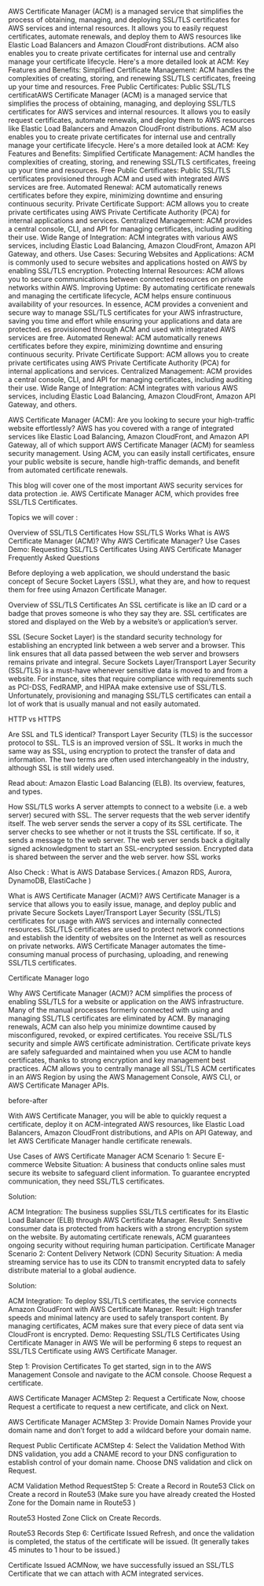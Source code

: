 AWS Certificate Manager (ACM) is a managed service that simplifies the process of obtaining, managing, and deploying SSL/TLS certificates for AWS services and internal resources. It allows you to easily request certificates, automate renewals, and deploy them to AWS resources like Elastic Load Balancers and Amazon CloudFront distributions. ACM also enables you to create private certificates for internal use and centrally manage your certificate lifecycle. 
Here's a more detailed look at ACM:
Key Features and Benefits:
Simplified Certificate Management:
ACM handles the complexities of creating, storing, and renewing SSL/TLS certificates, freeing up your time and resources. 
Free Public Certificates:
Public SSL/TLS certificatAWS Certificate Manager (ACM) is a managed service that simplifies the process of obtaining, managing, and deploying SSL/TLS certificates for AWS services and internal resources. It allows you to easily request certificates, automate renewals, and deploy them to AWS resources like Elastic Load Balancers and Amazon CloudFront distributions. ACM also enables you to create private certificates for internal use and centrally manage your certificate lifecycle. 
Here's a more detailed look at ACM:
Key Features and Benefits:
Simplified Certificate Management:
ACM handles the complexities of creating, storing, and renewing SSL/TLS certificates, freeing up your time and resources. 
Free Public Certificates:
Public SSL/TLS certificates provisioned through ACM and used with integrated AWS services are free. 
Automated Renewal:
ACM automatically renews certificates before they expire, minimizing downtime and ensuring continuous security. 
Private Certificate Support:
ACM allows you to create private certificates using AWS Private Certificate Authority (PCA) for internal applications and services. 
Centralized Management:
ACM provides a central console, CLI, and API for managing certificates, including auditing their use. 
Wide Range of Integration:
ACM integrates with various AWS services, including Elastic Load Balancing, Amazon CloudFront, Amazon API Gateway, and others. 
Use Cases:
Securing Websites and Applications:
ACM is commonly used to secure websites and applications hosted on AWS by enabling SSL/TLS encryption.
Protecting Internal Resources:
ACM allows you to secure communications between connected resources on private networks within AWS.
Improving Uptime:
By automating certificate renewals and managing the certificate lifecycle, ACM helps ensure continuous availability of your resources. 
In essence, ACM provides a convenient and secure way to manage SSL/TLS certificates for your AWS infrastructure, saving you time and effort while ensuring your applications and data are protected. es provisioned through ACM and used with integrated AWS services are free. 
Automated Renewal:
ACM automatically renews certificates before they expire, minimizing downtime and ensuring continuous security. 
Private Certificate Support:
ACM allows you to create private certificates using AWS Private Certificate Authority (PCA) for internal applications and services. 
Centralized Management:
ACM provides a central console, CLI, and API for managing certificates, including auditing their use. 
Wide Range of Integration:
ACM integrates with various AWS services, including Elastic Load Balancing, Amazon CloudFront, Amazon API Gateway, and others. 

AWS Certificate Manager (ACM): Are you looking to secure your high-traffic website effortlessly? AWS has you covered with a range of integrated services like Elastic Load Balancing, Amazon CloudFront, and Amazon API Gateway, all of which support AWS Certificate Manager (ACM) for seamless security management. Using ACM, you can easily install certificates, ensure your public website is secure, handle high-traffic demands, and benefit from automated certificate renewals. 

This blog will cover one of the most important AWS security services for data protection .ie. AWS Certificate Manager ACM, which provides free SSL/TLS Certificates.

Topics we will cover :

Overview of SSL/TLS Certificates
How SSL/TLS Works
What is AWS Certificate Manager (ACM)?
Why AWS Certificate Manager?
Use Cases
Demo: Requesting SSL/TLS Certificates Using AWS Certificate Manager
Frequently Asked Questions


Before deploying a web application, we should understand the basic concept of Secure Socket Layers (SSL), what they are, and how to request them for free using Amazon Certificate Manager.

Overview of SSL/TLS Certificates
An SSL certificate is like an ID card or a badge that proves someone is who they say they are. SSL certificates are stored and displayed on the Web by a website’s or application’s server.

SSL (Secure Socket Layer) is the standard security technology for establishing an encrypted link between a web server and a browser. This link ensures that all data passed between the web server and browsers remains private and integral. Secure Sockets Layer/Transport Layer Security (SSL/TLS) is a must-have whenever sensitive data is moved to and from a website. For instance, sites that require compliance with requirements such as PCI-DSS, FedRAMP, and HIPAA make extensive use of SSL/TLS. Unfortunately, provisioning and managing SSL/TLS certificates can entail a lot of work that is usually manual and not easily automated.

HTTP vs HTTPS

Are SSL and TLS identical?
Transport Layer Security (TLS) is the successor protocol to SSL. TLS is an improved version of SSL. It works in much the same way as SSL, using encryption to protect the transfer of data and information. The two terms are often used interchangeably in the industry, although SSL is still widely used.

Read about: Amazon Elastic Load Balancing (ELB). Its overview, features, and types.

How SSL/TLS works
A server attempts to connect to a website (i.e. a web server) secured with SSL. The server requests that the web server identify itself.
The web server sends the server a copy of its SSL certificate.
The server checks to see whether or not it trusts the SSL certificate. If so, it sends a message to the web server.
The web server sends back a digitally signed acknowledgment to start an SSL-encrypted session.
Encrypted data is shared between the server and the web server.
how SSL works

Also Check : What is AWS Database Services.( Amazon RDS, Aurora, DynamoDB, ElastiCache )

What is AWS Certificate Manager (ACM)? 
AWS Certificate Manager is a service that allows you to easily issue, manage, and deploy public and private Secure Sockets Layer/Transport Layer Security (SSL/TLS) certificates for usage with AWS services and internally connected resources. SSL/TLS certificates are used to protect network connections and establish the identity of websites on the Internet as well as resources on private networks. AWS Certificate Manager automates the time-consuming manual process of purchasing, uploading, and renewing SSL/TLS certificates.

Certificate Manager logo

Why AWS Certificate Manager (ACM)? 
ACM simplifies the process of enabling SSL/TLS for a website or application on the AWS infrastructure. Many of the manual processes formerly connected with using and managing SSL/TLS certificates are eliminated by ACM. By managing renewals, ACM can also help you minimize downtime caused by misconfigured, revoked, or expired certificates. You receive SSL/TLS security and simple AWS certificate administration. Certificate private keys are safely safeguarded and maintained when you use ACM to handle certificates, thanks to strong encryption and key management best practices. ACM allows you to centrally manage all SSL/TLS ACM certificates in an AWS Region by using the AWS Management Console, AWS CLI, or AWS Certificate Manager APIs.

before-after

With AWS Certificate Manager, you will be able to quickly request a certificate, deploy it on ACM-integrated AWS resources, like Elastic Load Balancers, Amazon CloudFront distributions, and APIs on API Gateway, and let AWS Certificate Manager handle certificate renewals.

Use Cases of AWS Certificate Manager ACM
Scenario 1: Secure E-commerce Website
Situation: A business that conducts online sales must secure its website to safeguard client information. To guarantee encrypted communication, they need SSL/TLS certificates.

Solution:

ACM Integration: The business supplies SSL/TLS certificates for its Elastic Load Balancer (ELB) through AWS Certificate Manager.
Result: Sensitive consumer data is protected from hackers with a strong encryption system on the website. By automating certificate renewals, ACM guarantees ongoing security without requiring human participation.
Certificate Manager
Scenario 2: Content Delivery Network (CDN) Security
Situation: A media streaming service has to use its CDN to transmit encrypted data to safely distribute material to a global audience.

Solution:

ACM Integration: To deploy SSL/TLS certificates, the service connects Amazon CloudFront with AWS Certificate Manager.
Result: High transfer speeds and minimal latency are used to safely transport content. By managing certificates, ACM makes sure that every piece of data sent via CloudFront is encrypted.
Demo: Requesting SSL/TLS Certificates Using Certificate Manager in AWS
We will be performing 6 steps to request an SSL/TLS Certificate using AWS Certificate Manager.

Step 1: Provision Certificates
To get started, sign in to the AWS Management Console and navigate to the ACM console. Choose Request a certificate.

AWS Certificate Manager ACMStep 2: Request a Certificate
Now, choose Request a certificate to request a new certificate, and click on Next.

AWS Certificate Manager ACMStep 3: Provide Domain Names
Provide your domain name and don’t forget to add a wildcard before your domain name.

Request Public Certificate ACMStep 4: Select the Validation Method
With DNS validation, you add a CNAME record to your DNS configuration to establish control of your domain name. Choose DNS validation and click on Request.

ACM Validation Method
RequestStep 5: Create a Record in Route53
Click on Create a record in Route53 (Make sure you have already created the Hosted Zone for the Domain name in Route53 )

Route53 Hosted Zone
Click on Create Records.

Route53 Records
Step 6: Certificate Issued
Refresh, and once the validation is completed, the status of the certificate will be issued. (It generally takes 45 minutes to 1 hour to be issued.)

Certificate Issued ACMNow, we have successfully issued an SSL/TLS Certificate that we can attach with ACM integrated services.
